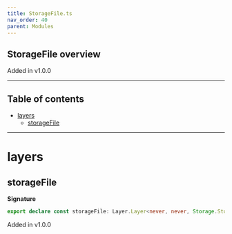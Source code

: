 ```yaml
---
title: StorageFile.ts
nav_order: 40
parent: Modules
---
```


## StorageFile overview

Added in v1.0.0

---

<h2 class="text-delta">Table of contents</h2>

- [layers](#layers)
  - [storageFile](#storagefile)

---

# layers

## storageFile

**Signature**

```ts
export declare const storageFile: Layer.Layer<never, never, Storage.Storage>
```

Added in v1.0.0

